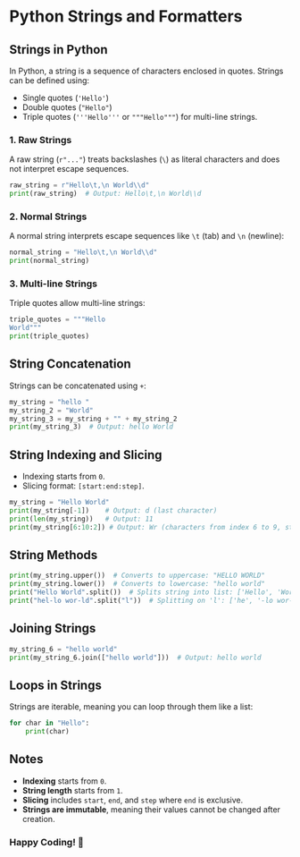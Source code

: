 # Python Strings and Formatters

## Strings in Python

In Python, a string is a sequence of characters enclosed in quotes. Strings can be defined using:

- Single quotes (`'Hello'`)
- Double quotes (`"Hello"`)
- Triple quotes (`'''Hello'''` or `"""Hello"""`) for multi-line strings.

### 1. Raw Strings
A raw string (`r"..."`) treats backslashes (`\`) as literal characters and does not interpret escape sequences.

```python
raw_string = r"Hello\t,\n World\\d"
print(raw_string)  # Output: Hello\t,\n World\\d
```

### 2. Normal Strings
A normal string interprets escape sequences like `\t` (tab) and `\n` (newline):

```python
normal_string = "Hello\t,\n World\\d"
print(normal_string)
```

### 3. Multi-line Strings
Triple quotes allow multi-line strings:

```python
triple_quotes = """Hello
World"""
print(triple_quotes)
```

## String Concatenation

Strings can be concatenated using `+`:

```python
my_string = "hello "
my_string_2 = "World"
my_string_3 = my_string + "" + my_string_2
print(my_string_3)  # Output: hello World
```

## String Indexing and Slicing

- Indexing starts from `0`.
- Slicing format: `[start:end:step]`.

```python
my_string = "Hello World"
print(my_string[-1])    # Output: d (last character)
print(len(my_string))   # Output: 11
print(my_string[6:10:2]) # Output: Wr (characters from index 6 to 9, step 2)
```

## String Methods

```python
print(my_string.upper())  # Converts to uppercase: "HELLO WORLD"
print(my_string.lower())  # Converts to lowercase: "hello world"
print("Hello World".split())  # Splits string into list: ['Hello', 'World']
print("hel-lo wor-ld".split("l"))  # Splitting on 'l': ['he', '-lo wor-', 'd']
```

## Joining Strings

```python
my_string_6 = "hello world"
print(my_string_6.join(["hello world"]))  # Output: hello world
```

## Loops in Strings
Strings are iterable, meaning you can loop through them like a list:

```python
for char in "Hello":
    print(char)
```

## Notes
- **Indexing** starts from `0`.
- **String length** starts from `1`.
- **Slicing** includes `start`, `end`, and `step` where `end` is exclusive.
- **Strings are immutable**, meaning their values cannot be changed after creation.

### Happy Coding! 🚀

